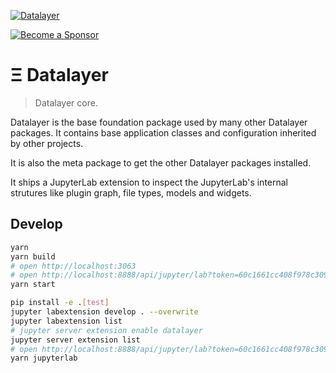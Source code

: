 [![Datalayer](https://assets.datalayer.tech/datalayer-25.svg)](https://datalayer.io)

[![Become a Sponsor](https://img.shields.io/static/v1?label=Become%20a%20Sponsor&message=%E2%9D%A4&logo=GitHub&style=flat&color=1ABC9C)](https://github.com/sponsors/datalayer)

# Ξ Datalayer

> Datalayer core.

Datalayer is the base foundation package used by many other Datalayer packages. It contains base application classes and configuration inherited by other projects.

It is also the meta package to get the other Datalayer packages installed.

It ships a JupyterLab extension to inspect the JupyterLab's internal strutures like plugin graph, file types, models and widgets.

## Develop

```bash
yarn
yarn build
# open http://localhost:3063
# open http://localhost:8888/api/jupyter/lab?token=60c1661cc408f978c309d04157af55c9588ff9557c9380e4fb50785750703da6
yarn start
```

```bash
pip install -e .[test]
jupyter labextension develop . --overwrite
jupyter labextension list
# jupyter server extension enable datalayer
jupyter server extension list
# open http://localhost:8888/api/jupyter/lab?token=60c1661cc408f978c309d04157af55c9588ff9557c9380e4fb50785750703da6
yarn jupyterlab
```
